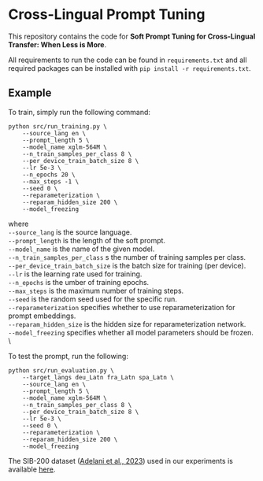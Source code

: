 # Cross-Lingual Prompt Tuning

This repository contains the code for **Soft Prompt Tuning for Cross-Lingual Transfer: When Less is More**.

All requirements to run the code can be found in `requirements.txt` and all required packages can be installed with `pip install -r requirements.txt`.

## Example
To train, simply run the following command:
```
python src/run_training.py \
    --source_lang en \
    --prompt_length 5 \
    --model_name xglm-564M \
    --n_train_samples_per_class 8 \
    --per_device_train_batch_size 8 \
    --lr 5e-3 \
    --n_epochs 20 \
    --max_steps -1 \
    --seed 0 \
    --reparameterization \
    --reparam_hidden_size 200 \
    --model_freezing
```
where \
    `--source_lang` is the source language. \
    `--prompt_length` is the length of the soft prompt. \
    `--model_name` is the name of the given model. \
    `--n_train_samples_per_class` s the number of training samples per class. \
    `--per_device_train_batch_size` is the batch size for training (per device). \
    `--lr` is the learning rate used for training. \
    `--n_epochs` is the umber of training epochs. \
    `--max_steps` is the maximum number of training steps. \
    `--seed` is the random seed used for the specific run. \
    `--reparameterization` specifies whether to use reparameterization for prompt embeddings. \
    `--reparam_hidden_size` is the hidden size for reparameterization network. \
    `--model_freezing` specifies whether all model parameters should be frozen. \


To test the prompt, run the following:
```
python src/run_evaluation.py \
    --target_langs deu_Latn fra_Latn spa_Latn \
    --source_lang en \
    --prompt_length 5 \
    --model_name xglm-564M \
    --n_train_samples_per_class 8 \    
    --per_device_train_batch_size 8 \
    --lr 5e-3 \
    --seed 0 \
    --reparameterization \
    --reparam_hidden_size 200 \
    --model_freezing
```

The SIB-200 dataset ([Adelani et al., 2023](https://arxiv.org/abs/2309.07445)) used in our experiments is available [here](https://github.com/dadelani/sib-200).